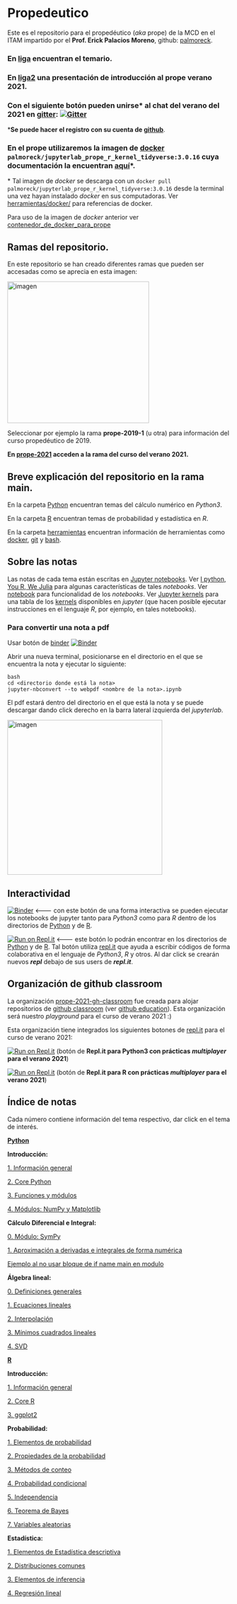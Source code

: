 # Propedeutico

Este es el repositorio para el propedéutico (*aka* prope) de la MCD en el ITAM impartido por el **Prof. Erick Palacios Moreno**, github: [palmoreck](https://github.com/palmoreck).

### En [liga](https://drive.google.com/file/d/1A5FF9lOFYXb4CdbAQaOp79x1A-9-j36b/view?usp=sharing) encuentran el temario.

### En [liga2](https://hackmd.io/@palmoreck/rJQQIEmbv) una presentación de introducción al prope verano 2021.

### Con el siguiente botón pueden unirse\* al chat del verano del 2021 en [gitter](https://gitter.im/): [![Gitter](https://badges.gitter.im/prope-2021/community.svg)](https://gitter.im/prope-2021/community?utm_source=badge&utm_medium=badge&utm_campaign=pr-badge)


\***Se puede hacer el registro con su cuenta de [github](https://github.com/)**.

### En el prope utilizaremos la imagen de [docker](https://www.docker.com/) `palmoreck/jupyterlab_prope_r_kernel_tidyverse:3.0.16` cuya documentación la encuentran [aquí](https://github.com/palmoreck/dockerfiles/tree/master/jupyterlab/prope_r_kernel_tidyverse)\*. 

\* Tal imagen de *docker* se descarga con un `docker pull palmoreck/jupyterlab_prope_r_kernel_tidyverse:3.0.16` desde la terminal una vez hayan instalado *docker* en sus computadoras. Ver [herramientas/docker/](herramientas/docker/) para referencias de docker.

Para uso de la imagen de *docker* anterior ver [contenedor_de_docker_para_prope](contenedor_de_docker_para_prope.ipynb)

## Ramas del repositorio.

En este repositorio se han creado diferentes ramas que pueden ser accesadas como se aprecia en esta imagen:

<img width="320" alt="imagen" src="https://user-images.githubusercontent.com/3290689/83956287-05548100-a822-11ea-8398-12dc2bb8810f.png">

Seleccionar por ejemplo la rama **prope-2019-1** (u otra) para información del curso propedéutico de 2019.


**En [prope-2021](https://github.com/ITAM-DS/Propedeutico/tree/prope-2021) acceden a la rama del curso del verano 2021.**

## Breve explicación del repositorio en la rama main.

En la carpeta [Python](Python) encuentran temas del cálculo numérico en *Python3*.

En la carpeta [R](R) encuentran temas de probabilidad y estadística en *R*.

En la carpeta [herramientas](/herramientas) encuentran información de herramientas como [docker](https://www.docker.com/), [git](https://git-scm.com/) y [bash](https://www.gnu.org/software/bash/).

## Sobre las notas

Las notas de cada tema están escritas en [Jupyter notebooks](https://jupyter.org/). Ver [I python, You R, We Julia](https://blog.jupyter.org/i-python-you-r-we-julia-baf064ca1fb6) para algunas características de tales *notebooks*. Ver [notebook](https://jupyterlab.readthedocs.io/en/stable/user/notebook.html) para funcionalidad de los *notebooks*. Ver [Jupyter kernels](https://github.com/jupyter/jupyter/wiki/Jupyter-kernels) para una tabla de los [kernels](https://jupyter.readthedocs.io/en/latest/install-kernel.html) disponibles en *jupyter* (que hacen posible ejecutar instrucciones en el lenguaje *R*, por ejemplo, en tales notebooks).

### Para convertir una nota a pdf

Usar botón de [binder](https://mybinder.org/) [![Binder](https://mybinder.org/badge_logo.svg)](https://mybinder.org/v2/gh/palmoreck/dockerfiles-for-binder/jupyterlab_prope_r_kernel_tidyverse?urlpath=lab/tree/Propedeutico)

Abrir una nueva terminal, posicionarse en el directorio en el que se encuentra la nota y ejecutar lo siguiente:

```
bash
cd <directorio donde está la nota>
jupyter-nbconvert --to webpdf <nombre de la nota>.ipynb
```

El pdf estará dentro del directorio en el que está la nota y se puede descargar dando click derecho en la barra lateral izquierda del *jupyterlab*.


<img width="350" alt="imagen" src="https://user-images.githubusercontent.com/3290689/127781146-b3176fe9-cce2-4404-a8f2-1d207ac337ab.png">  


## Interactividad

[![Binder](https://mybinder.org/badge_logo.svg)](https://mybinder.org/v2/gh/palmoreck/dockerfiles-for-binder/jupyterlab_prope_r_kernel_tidyverse?urlpath=lab/tree/Propedeutico) <--- con este botón de una forma interactiva se pueden ejecutar los notebooks de jupyter tanto para *Python3* como para *R* dentro de los directorios de [Python](Python) y de [R](R).

[![Run on Repl.it](https://repl.it/badge/github/palmoreck/dummy)](https://repl.it/@palmoreck/dummy) <--- este botón lo podrán encontrar en los directorios de [Python](Python) y de [R](R). Tal botón utiliza [repl.it](https://repl.it/) que ayuda a escribir códigos de forma colaborativa en el lenguaje de *Python3*, *R* y otros. Al dar click se crearán nuevos ***repl*** debajo de sus users de ***repl.it***.


## Organización de github classroom

La organización [prope-2021-gh-classroom](https://github.com/prope-2021-gh-classroom) fue creada para alojar repositorios de [github classroom](https://classroom.github.com/) (ver [github education](https://github.com/education)). Esta organización será nuestro *playground* para el curso de verano 2021 :)

Esta organización tiene integrados los siguientes botones de [repl.it](https://repl.it/) para el curso de verano 2021:

[![Run on Repl.it](https://repl.it/badge/github/prope-2021-gh-classroom/repo-for-repl.it-Python)](https://replit.com/@palmoreck/repo-for-replit-Python-2021) (botón de **Repl.it para Python3 con prácticas *multiplayer* para el verano 2021**)

[![Run on Repl.it](https://repl.it/badge/github/prope-2021-gh-classroom/repo-for-repl.it-R)](https://replit.com/@palmoreck/repo-for-replit-R-2021) (botón de **Repl.it para R con prácticas *multiplayer* para el verano 2021**)



## Índice de notas

Cada número contiene información del tema respectivo, dar click en el tema de interés.

**[Python](Python)**

**Introducción:**

[1. Información general](Python/clases/1_introduccion/1_informacion_general.ipynb)

[2. Core Python](Python/clases/1_introduccion/2_core_python.ipynb)

[3. Funciones y módulos](Python/clases/1_introduccion/3_funciones_y_modulos.ipynb)

[4. Módulos: NumPy y Matplotlib](Python/clases/1_introduccion/4_modulos_numpy_matplotlib.ipynb)

**Cálculo Diferencial e Integral:**

[0. Módulo: SymPy](Python/clases/2_calculo_DeI/0_modulo_sympy.ipynb)

[1. Aproximación a derivadas e integrales de forma numérica](Python/clases/2_calculo_DeI/1_aproximacion_a_derivadas_e_integrales.ipynb)

[Ejemplo al no usar bloque de if name main en modulo](Python/clases/2_calculo_DeI/Ejemplo_al_no_usar_bloque_if_name_main_en_modulo.ipynb)

**Álgebra lineal:**

[0. Definiciones generales](Python/clases/3_algebra_lineal/0_definiciones_generales.ipynb)

[1. Ecuaciones lineales](Python/clases/3_algebra_lineal/1_ecuaciones_lineales.ipynb)

[2. Interpolación](Python/clases/3_algebra_lineal/2_interpolacion.ipynb)

[3. Mínimos cuadrados lineales](Python/clases/3_algebra_lineal/3_minimos_cuadrados.ipynb)

[4. SVD](Python/clases/3_algebra_lineal/4_SVD_y_reconstruccion_de_imagenes.ipynb)

**[R](R)**

**Introducción:**

[1. Información general](R/clases/1_introduccion/1_informacion_general.ipynb)

[2. Core R](R/clases/1_introduccion/2_core_R.ipynb)

[3. ggplot2](R/clases/1_introduccion/3_ggplot2.ipynb)

**Probabilidad:**

[1. Elementos de probabilidad](R/clases/2_probabilidad/1_elementos_de_probabilidad.ipynb)

[2. Propiedades de la probabilidad](R/clases/2_probabilidad/2_propiedades_de_la_probabilidad.ipynb)

[3. Métodos de conteo](R/clases/2_probabilidad/3_metodos_de_conteo.ipynb)

[4. Probabilidad condicional](R/clases/2_probabilidad/4_probabilidad_condicional.ipynb)

[5. Independencia](R/clases/2_probabilidad/5_independencia.ipynb)

[6. Teorema de Bayes](R/clases/2_probabilidad/6_teorema_de_Bayes.ipynb)

[7. Variables aleatorias](R/clases/2_probabilidad/7_variables_aleatorias.ipynb)

**Estadística:**

[1. Elementos de Estadística descriptiva](R/clases/3_estadistica/1_elementos_de_estadistica_descriptiva.ipynb)

[2. Distribuciones comunes](R/clases/3_estadistica/2_distribuciones_comunes.ipynb)

[3. Elementos de inferencia](R/clases/3_estadistica/3_elementos_de_inferencia.ipynb)

[4. Regresión lineal](R/clases/3_estadistica/4_regresion_lineal.ipynb)
